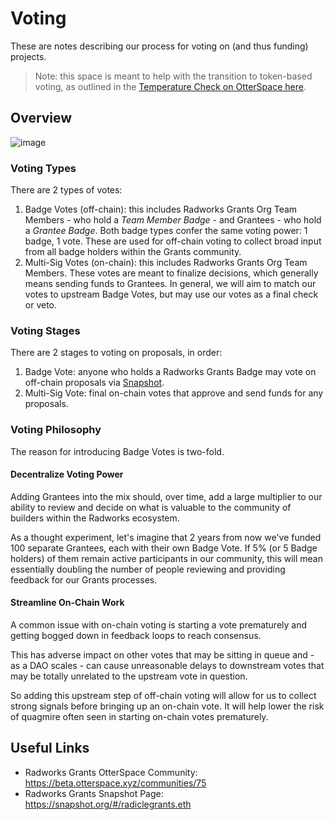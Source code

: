 # Voting

These are notes describing our process for voting on (and thus funding) projects. 

> Note: this space is meant to help with the transition to token-based voting, as outlined in the [Temperature Check on OtterSpace here](https://community.radworks.org/t/temperature-check-use-otterspace-non-transferable-tokens-for-distribution-of-influence-mechanism/3055).

## Overview

![image](https://user-images.githubusercontent.com/3743841/204149497-58f1f8d0-75fd-4009-ba4d-69b1a2467c58.png)

### Voting Types

There are 2 types of votes:
1. Badge Votes (off-chain): this includes Radworks Grants Org Team Members - who hold a _Team Member Badge_ - and Grantees - who hold a _Grantee Badge_. Both badge types confer the same voting power: 1 badge, 1 vote. These are used for off-chain voting to collect broad input from all badge holders within the Grants community.
2. Multi-Sig Votes (on-chain): this includes Radworks Grants Org Team Members. These votes are meant to finalize decisions, which generally means sending funds to Grantees. In general, we will aim to match our votes to upstream Badge Votes, but may use our votes as a final check or veto.

### Voting Stages

There are 2 stages to voting on proposals, in order:
1. Badge Vote: anyone who holds a Radworks Grants Badge may vote on off-chain proposals via [Snapshot](https://snapshot.org/#/radiclegrants.eth).
2. Multi-Sig Vote: final on-chain votes that approve and send funds for any proposals.

### Voting Philosophy 

The reason for introducing Badge Votes is two-fold.

#### Decentralize Voting Power 
Adding Grantees into the mix should, over time, add a large multiplier to our ability to review and decide on what is valuable to the community of builders within the Radworks ecosystem.

As a thought experiment, let's imagine that 2 years from now we've funded 100 separate Grantees, each with their own Badge Vote. If 5% (or 5 Badge holders) of them remain active participants in our community, this will mean essentially doubling the number of people reviewing and providing feedback for our Grants processes. 

#### Streamline On-Chain Work
A common issue with on-chain voting is starting a vote prematurely and getting bogged down in feedback loops to reach consensus.

This has adverse impact on other votes that may be sitting in queue and - as a DAO scales - can cause unreasonable delays to downstream votes that may be totally unrelated to the upstream vote in question.

So adding this upstream step of off-chain voting will allow for us to collect strong signals before bringing up an on-chain vote. It will help lower the risk of quagmire often seen in starting on-chain votes prematurely. 

## Useful Links

* Radworks Grants OtterSpace Community: https://beta.otterspace.xyz/communities/75
* Radworks Grants Snapshot Page: https://snapshot.org/#/radiclegrants.eth
